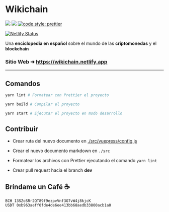 # Wikichain

[![](https://img.shields.io/badge/author-Edixon_Piña-yellow?style=for-the-badge)](https://github.com/EdixonAlberto/)
[![](https://img.shields.io/github/license/edixonalberto/doc-wikichain?style=for-the-badge)](./LICENSE)
[![code style: prettier](https://img.shields.io/badge/code_style-prettier-ff69b4.svg?style=for-the-badge)](https://github.com/prettier/prettier)

[![Netlify Status](https://api.netlify.com/api/v1/badges/7c0f8347-1ab2-44a5-a05e-ac51e7378f62/deploy-status?style=for-the-badge)](https://app.netlify.com/sites/wikichain/deploys)

Una **enciclopedia en español** sobre el mundo de las **criptomonedas** y el **blockchain**

### Sitio Web &#x279c; https://wikichain.netlify.app

---

## Comandos

```sh
yarn lint # Formatear con Prettier el proyecto

yarn build # Compilar el proyecto

yarn start # Ejecutar el proyecto en modo desarrollo
```

## Contribuir

- Crear ruta del nuevo documento en [./src/vuepress/config.js](./src/.vuepress/config.js)

- Crear el nuevo documento markdown en `./src`

- Formatear los archivos con Prettier ejecutando el comando `yarn lint`

- Crear pull request hacia el branch **dev**

## Bríndame un Café ☕️

```
BCH 13SZoSRr2QT89f9ezpvVnf3G7vW4j8kjcK
USDT 0xb963aeff0fde4de6ee413bb68aedb33800acb1a0
```

